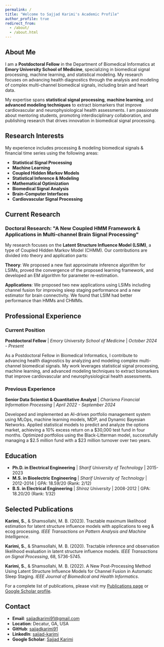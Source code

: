```yaml
---
permalink: /
title: "Welcome to Sajjad Karimi's Academic Profile"
author_profile: true
redirect_from: 
  - /about/
  - /about.html
---
```


## About Me

I am a **Postdoctoral Fellow** in the Department of Biomedical Informatics at **Emory University School of Medicine**, specializing in biomedical signal processing, machine learning, and statistical modeling. My research focuses on advancing health diagnostics through the analysis and modeling of complex multi-channel biomedical signals, including brain and heart data.

My expertise spans **statistical signal processing**, **machine learning**, and **advanced modeling techniques** to extract biomarkers that improve cardiovascular and neurophysiological health assessments. I am passionate about mentoring students, promoting interdisciplinary collaboration, and publishing research that drives innovation in biomedical signal processing.

## Research Interests

My experience includes processing & modeling biomedical signals & financial time series using the following areas:

- **Statistical Signal Processing**
- **Machine Learning** 
- **Coupled Hidden Markov Models**
- **Statistical Inference & Modeling**
- **Mathematical Optimization**
- **Biomedical Signal Analysis**
- **Brain-Computer Interfaces**
- **Cardiovascular Signal Processing**

## Current Research

### Doctoral Research: "A New Coupled HMM Framework & Applications in Multi-channel Brain Signal Processing"

My research focuses on the **Latent Structure Influence Model (LSIM)**, a type of Coupled Hidden Markov Model (CHMM). Our contributions are divided into theory and application parts:

**Theory**: We proposed a new fast approximate inference algorithm for LSIMs, proved the convergence of the proposed learning framework, and developed an EM algorithm for parameter re-estimation.

**Applications**: We proposed two new applications using LSIMs including channel fusion for improving sleep staging performance and a new estimator for brain connectivity. We found that LSIM had better performance than HMMs and CHMMs.

## Professional Experience

### Current Position
**Postdoctoral Fellow** | *Emory University School of Medicine* | *October 2024 - Present*

As a Postdoctoral Fellow in Biomedical Informatics, I contribute to advancing health diagnostics by analyzing and modeling complex multi-channel biomedical signals. My work leverages statistical signal processing, machine learning, and advanced modeling techniques to extract biomarkers that improve cardiovascular and neurophysiological health assessments.

### Previous Experience
**Senior Data Scientist & Quantitative Analyst** | *Charisma Financial Information Processing* | *April 2022 - September 2024*

Developed and implemented an AI-driven portfolio management system using MLOps, machine learning models, MDP, and Dynamic Bayesian Networks. Applied statistical models to predict and analyze the options market, achieving a 10% excess return on a $30,000 test fund in four months. Optimized portfolios using the Black-Litterman model, successfully managing a $2.5 million fund with a $23 million turnover over two years.

## Education

- **Ph.D. in Electrical Engineering** | *Sharif University of Technology* | 2015-2023
- **M.S. in Bioelectric Engineering** | *Sharif University of Technology* | 2012-2014 | GPA: 18.59/20 (Rank: 2/12)
- **B.S. in Electrical Engineering** | *Shiraz University* | 2008-2012 | GPA: 18.20/20 (Rank: 1/32)

## Selected Publications

**Karimi, S.**, & Shamsollahi, M. B. (2023). Tractable maximum likelihood estimation for latent structure influence models with applications to eeg & ecog processing. *IEEE Transactions on Pattern Analysis and Machine Intelligence*.

**Karimi, S.**, & Shamsollahi, M. B. (2020). Tractable inference and observation likelihood evaluation in latent structure influence models. *IEEE Transactions on Signal Processing*, 68, 5736-5745.

**Karimi, S.**, & Shamsollahi, M. B. (2022). A New Post-Processing Method Using Latent Structure Influence Models for Channel Fusion in Automatic Sleep Staging. *IEEE Journal of Biomedical and Health Informatics*.

For a complete list of publications, please visit my [Publications page](/publications/) or [Google Scholar profile](https://scholar.google.com/citations?user=nIUVskwAAAAJ&hl=en).

## Contact

- **Email**: sajjadkarimi91@gmail.com
- **Location**: Decatur, GA, USA
- **GitHub**: [sajjadkarimi91](https://github.com/sajjadkarimi91)
- **LinkedIn**: [sajjad-karimi](https://www.linkedin.com/in/sajjad-karimi-67483b99/)
- **Google Scholar**: [Sajjad Karimi](https://scholar.google.com/citations?user=nIUVskwAAAAJ&hl=en)
